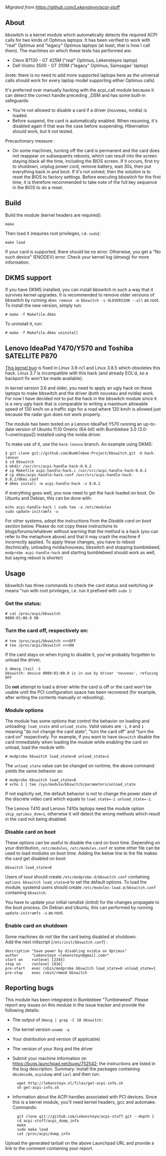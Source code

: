 *Migrated from https://github.com/Lekensteyn/acpi-stuff*

About
-----

bbswitch is a kernel module which automatically detects the required ACPI calls
for two kinds of Optimus laptops. It has been verified to work with "real"
Optimus and "legacy" Optimus laptops (at least, that is how I call them). The
machines on which these tests has performed are:

- Clevo B7130 - GT 425M ("real" Optimus, Lekensteyns laptop)
- Dell Vostro 3500 - GT 310M ("legacy" Optimus, Samsagax' laptop)

(note: there is no need to add more supported laptops here as the universal
calls should work for every laptop model supporting either Optimus calls)

It's preferred over manually hacking with the acpi_call module because it can
detect the correct handle preceding _DSM and has some built-in safeguards:

- You're not allowed to disable a card if a driver (nouveau, nvidia) is loaded.
- Before suspend, the card is automatically enabled. When resuming, it's
  disabled again if that was the case before suspending. Hibernation should
  work, but it not tested.

Precautionary measure : 
- On some machines, turning off the card is permanent and the card does not
  reappear on subsequents reboots, which can result into the screen staying
  black all the time, including the BIOS screen.
  If it occurs, first try to shutdown, unplug power cord, remove battery, wait
  30s, then put everything back in and boot. If it's not solved, then the
  solution is to reset the BIOS to factory settings. Before executing bbswitch
  for the first time, it is therefore recommended to take note of the full key
  sequence in the BIOS to do a reset. 

Build
-----

Build the module (kernel headers are required):

    make
Then load it (requires root privileges, i.e. `sudo`):

    make load
If your card is supported, there should be no error. Otherwise, you get a "No
such device" (ENODEV) error. Check your kernel log (dmesg) for more
information.

DKMS support
------------

If you have DKMS installed, you can install bbswitch in such a way that it
survives kernel upgrades. It is recommended to remove older versions of bbswitch
by running `dkms remove -m bbswitch -v OLDVERSION --all` as root. To install
the new version, simply run:

    # make -f Makefile.dkms

To uninstall it, run:

    # make -f Makefile.dkms uninstall

Lenovo IdeaPad Y470/Y570 and Toshiba SATELLITE P870
---------------------------------------------------
[This kernel bug](https://bugzilla.kernel.org/show_bug.cgi?id=42696) is fixed in
Linux 3.9-rc1 and Linux 3.8.5 which obsoletes this hack. Linux 3.7 is
incompatible with this hack (and already EOL'd, so a backport fix won't be made
available).

In kernel version 3.6 and older, you need to apply an ugly hack on these laptops
to make bbswitch and the
driver (both nouveau and nvidia) work. For now I have decided not to put the
hack in the bbswitch module since it is a very ugly hack that is comparable to
writing a maximum allowable speed of 130 km/h on a traffic sign for a road
where 120 km/h is allowed just because the radar gun does not work properly.

The module has been tested on a Lenovo IdeaPad Y570 running an up-to-date
version of Ubuntu 11.10 Oneiric (64-bit) with Bumblebee 3.0 (3.0-1~oneiricppa2)
installed using the nvidia driver.

To make use of it, use the `hack-lenovo` branch. An example using DKMS:

    $ git clone git://github.com/Bumblebee-Project/bbswitch.git -b hack-lenovo
    $ cd bbswitch
    $ mkdir /usr/src/acpi-handle-hack-0.0.2
    # cp Makefile acpi-handle-hack.c /usr/src/acpi-handle-hack-0.0.2
    # cp dkms/acpi-handle-hack.conf /usr/src/acpi-handle-hack-0.0.2/dkms.conf
    # dkms install -m acpi-handle-hack -v 0.0.2
If everything goes well, you now need to get the hack loaded on boot. On
Ubuntu and Debian, this can be done with:

    echo acpi-handle-hack | sudo tee -a /etc/modules
    sudo update-initramfs -u
For other systems, adopt the instructions from the *Disable card on boot*
section below. Please do not copy these instructions to blogs/forums/whatever
without warning that the method is a hack (you can refer to the metaphore above)
and that it may crash the machine if incorrectly applied. To apply these
changes, you have to reboot (technically, unloading nvidia/nouveau, bbswitch and
stopping bumblebeed, `modprobe acpi-handle-hack` and starting bumblebeed should
work as well, but saying reboot is shorter)

Usage
-----

bbswitch has three commands to check the card status and switching 
(`#` means "run with root privileges, i.e. run it prefixed with `sudo `):

### Get the status:

    # cat /proc/acpi/bbswitch  
    0000:01:00.0 ON

### Turn the card off, respectively on:

    # tee /proc/acpi/bbswitch <<<OFF
    # tee /proc/acpi/bbswitch <<<ON
If the card stays on when trying to disable it, you've probably forgotten to
unload the driver,

    $ dmesg |tail -1
    bbswitch: device 0000:01:00.0 is in use by driver 'nouveau', refusing OFF

Do **not** attempt to load a driver while the card is off or the card won't be
usable until the PCI configuration space has been recovered (for example, after
writing the contents manually or rebooting).

### Module options

The module has some options that control the behavior on loading and unloading:
`load_state` and `unload_state`. Valid values are `-1`, `0` and `1` meaning "do
not change the card state", "turn the card off" and "turn the card on"
respectively. For example, if you want to have `bbswitch` disable the card
immediately when loading the module while enabling the card on unload, load the
module with:

    # modprobe bbswitch load_state=0 unload_state=1

The `unload_state` value can be changed on runtime, the above command yields the
same behavior as:

    # modprobe bbswitch load_state=0
    # echo 1 | tee /sys/module/bbswitch/parameters/unload_state

If not explictly set, the default behavior is not to change the power state of
the discrete video card which equals to `load_state=-1 unload_state=-1`.

The Lenovo T410 and Lenovo T410s laptops need the module option
`skip_optimus_dsm=1`, otherwise it will detect the wrong methods which result in
the card not being disabled.

### Disable card on boot

These options can be useful to disable the card on boot time. Depending on your
distribution, `/etc/modules`, `/etc/modules.conf` or some other file can be used
to load modules on boot time. Adding the below line to the file makes the card
get disabled on boot:

    bbswitch load_state=0

Users of `kmod` should create `/etc/modprobe.d/bbswitch.conf` containing
`options bbswitch load_state=0` to set the default options. To load the module,
systemd users should create `/etc/modules-load.d/bbswitch.conf` containing
`bbswitch`.

You have to update your initial ramdisk (initrd) for the changes propagate to
the boot process. On Debian and Ubuntu, this can performed by running
`update-initramfs -u` as root.

### Enable card on shutdown

Some machines do not like the card being disabled at shutdown.  
Add the next initscript (`/etc/init/bbswitch.conf`) :

    description "Save power by disabling nvidia on Optimus"
    author      "Lekensteyn <lekensteyn@gmail.com>"
    start on    runlevel [2345]
    stop on     runlevel [016]
    pre-start   exec /sbin/modprobe bbswitch load_state=0 unload_state=1
    pre-stop    exec /sbin/rmmod bbswitch 

Reporting bugs
--------------

This module has been integrated in Bumblebee "Tumbleweed". Please report any
issues on this module in the issue tracker and provide the following details:

- The output of `dmesg | grep -C 10 bbswitch:`
- The kernel version `uname -a`
- Your distribution and version (if applicable)
- The version of your Xorg and the driver
- Submit your machine information on https://bugs.launchpad.net/bugs/752542;
  the instructions are listed in the bug description. Summary: install the
  packages containing `dmidecode`, `acpidump` and `iasl` and then run:

        wget http://lekensteyn.nl/files/get-acpi-info.sh
        sh get-acpi-info.sh
- Information about the ACPI handles associated with PCI devices. Since this is
  a kernel module, you'll need kernel headers, gcc and automake. Commands:

        git clone git://github.com/Lekensteyn/acpi-stuff.git --depth 1
        cd acpi-stuff/acpi_dump_info
        make
        sudo make load
        cat /proc/acpi/dump_info

Upload the generated tarball on the above Launchpad URL and provide a link to
the comment containing your report.

